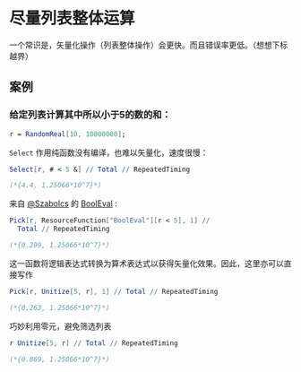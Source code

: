 # 尽量列表整体运算

一个常识是，矢量化操作（列表整体操作）会更快。而且错误率更低。（想想下标越界）

## 案例

### 给定列表计算其中所以小于5的数的和：

```mathematica
r = RandomReal[10, 10000000];
```

`Select` 作用纯函数没有编译，也难以矢量化，速度很慢：

```mathematica
Select[r, # < 5 &] // Total // RepeatedTiming

(*{4.4, 1.25066*10^7}*)
```

来自 [@Szabolcs](https://github.com/szhorvat) 的 [BoolEval](https://resources.wolframcloud.com/FunctionRepository/resources/BoolEval) :

```mathematica
Pick[r, ResourceFunction["BoolEval"][r < 5], 1] // 
  Total // RepeatedTiming

(*{0.299, 1.25066*10^7}*)
```

这一函数将逻辑表达式转换为算术表达式以获得矢量化效果。因此，这里亦可以直接写作

```mathematica
Pick[r, Unitize[5, r], 1] // Total // RepeatedTiming

(*{0.263, 1.25066*10^7}*)
```

巧妙利用零元，避免筛选列表

```mathematica
r Unitize[5, r] // Total // RepeatedTiming

(*{0.069, 1.25066*10^7}*)
```